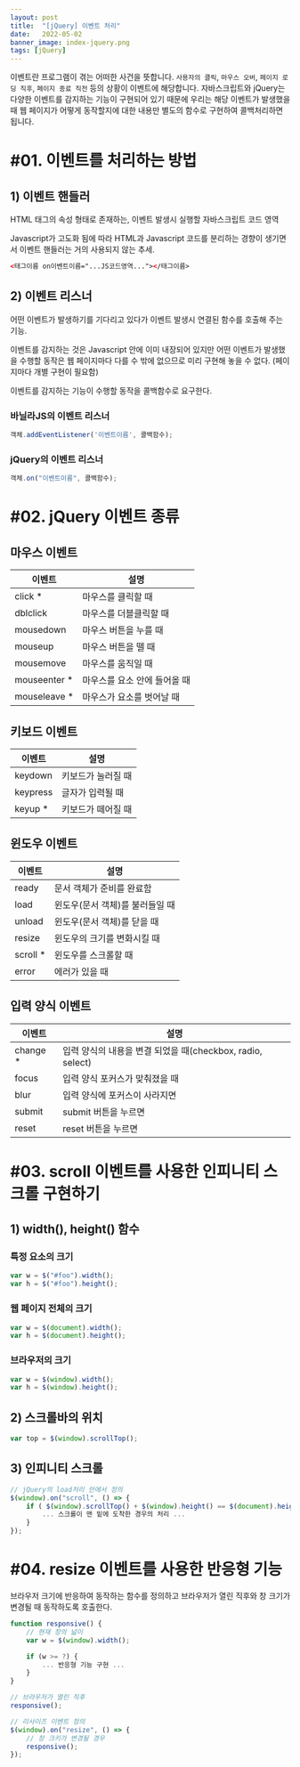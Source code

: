 ```yaml
---
layout: post
title:  "[jQuery] 이벤트 처리"
date:   2022-05-02
banner_image: index-jquery.png
tags: [jQuery]
---
```


이벤트란 프로그램이 겪는 어떠한 사건을 뜻합니다. `사용자의 클릭`, `마우스 오버`, `페이지 로딩 직후`, `페이지 종료 직전` 등의 상황이 이벤트에 해당합니다. 자바스크립트와 jQuery는 다양한 이벤트를 감지하는 기능이 구현되어 있기 때문에 우리는 해당 이벤트가 발생했을 때 웹 페이지가 어떻게 동작할지에 대한 내용만 별도의 함수로 구현하여 콜백처리하면 됩니다.

<!--more-->

# #01. 이벤트를 처리하는 방법

## 1) 이벤트 핸들러

HTML 태그의 속성 형태로 존재하는, 이벤트 발생시 실행할 자바스크립트 코드 영역

Javascript가 고도화 됨에 따라 HTML과 Javascript 코드를 분리하는 경향이 생기면서 이벤트 핸들러는 거의 사용되지 않는 추세.

```html
<태그이름 on이벤트이름="...JS코드영역..."></태그이름>
```

## 2) 이벤트 리스너

어떤 이벤트가 발생하기를 기다리고 있다가 이벤트 발생시 연결된 함수를 호출해 주는 기능.

이벤트를 감지하는 것은 Javascript 안에 이미 내장되어 있지만 어떤 이벤트가 발생했을 수행할 동작은 웹 페이지마다 다를 수 밖에 없으므로 미리 구현해 놓을 수 없다. (페이지마다 개별 구현이 필요함)

이벤트를 감지하는 기능이 수행할 동작을 콜백함수로 요구한다.

### 바닐라JS의 이벤트 리스너

```js
객체.addEventListener('이벤트이름', 콜백함수);
```

### jQuery의 이벤트 리스너

```js
객체.on("이벤트이름", 콜백함수);
```

# #02. jQuery 이벤트 종류

## 마우스 이벤트

| 이벤트 | 설명 |
|--|--|
| click * | 마우스를 클릭할 때 |
| dblclick | 마우스를 더블클릭할 때 |
| mousedown | 마우스 버튼을 누를 때 |
| mouseup | 마우스 버튼을 뗄 때 |
| mousemove | 마우스를 움직일 때 |
| mouseenter * | 마우스를 요소 안에 들어올 때 |
| mouseleave * | 마우스가 요소를 벗어날 때 |

## 키보드 이벤트

| 이벤트 | 설명 |
|--|--|
| keydown | 키보드가 눌러질 때 |
| keypress | 글자가 입력될 때 |
| keyup * | 키보드가 떼어질 때 |

## 윈도우 이벤트

| 이벤트 | 설명 |
|--|--|
| ready | 문서 객체가 준비를 완료함 |
| load | 윈도우(문서 객체)를 불러들일 때 |
| unload | 윈도우(문서 객체)를 닫을 때 |
| resize | 윈도우의 크기를 변화시킬 때 |
| scroll * | 윈도우를 스크롤할 때 |
| error | 에러가 있을 때 |

## 입력 양식 이벤트

| 이벤트 | 설명 |
|--|--|
| change * | 입력 양식의 내용을 변결 되었을 때(checkbox, radio, select) |
| focus | 입력 양식 포커스가 맞춰졌을 때 |
| blur | 입력 양식에 포커스이 사라지면 |
| submit | submit 버튼을 누르면 |
| reset | reset 버튼을 누르면 |

# #03. scroll 이벤트를 사용한 인피니티 스크롤 구현하기

## 1) width(), height() 함수

### 특정 요소의 크기

```javascript
var w = $("#foo").width();
var h = $("#foo").height();
```

### 웹 페이지 전체의 크기

```javascript
var w = $(document).width();
var h = $(document).height();
```

### 브라우저의 크기

```javascript
var w = $(window).width();
var h = $(window).height();
```

## 2) 스크롤바의 위치

```javascript
var top = $(window).scrollTop();
```


## 3) 인피니티 스크롤

```javascript
// jQuery의 load처리 안에서 정의
$(window).on("scroll", () => {
    if ( $(window).scrollTop() + $(window).height() == $(document).height() ) {
        ... 스크롤이 맨 밑에 도착한 경우의 처리 ...
    }
});
```

# #04. resize 이벤트를 사용한 반응형 기능

브라우저 크기에 반응하여 동작하는 함수를 정의하고 브라우저가 열린 직후와 창 크기가 변경될 때 동작하도록 호출한다.

```javascript
function responsive() {
    // 현재 창의 넓이
    var w = $(window).width();

    if (w >= ?) {
        ... 반응형 기능 구현 ...
    }
}

// 브라우저가 열린 직후
responsive();

// 리사이즈 이벤트 정의
$(window).on("resize", () => {
    // 창 크키가 변경될 경우
    responsive();        
});
```